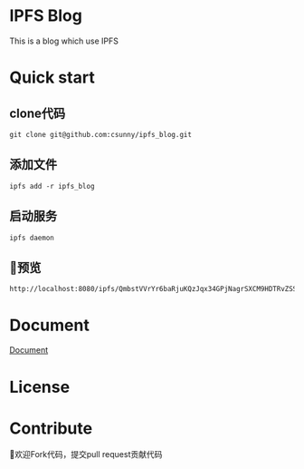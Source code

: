 # IPFS Blog

This is a blog which use IPFS

# Quick start

## clone代码
```
git clone git@github.com:csunny/ipfs_blog.git
```

## 添加文件

```
ipfs add -r ipfs_blog
```
## 启动服务
```
ipfs daemon
```

## 预览  
```
http://localhost:8080/ipfs/QmbstVVrYr6baRjuKQzJqx34GPjNagrSXCM9HDTRvZSS7g
```

# Document
[Document](https://xiaozhuanlan.com/topic/0127398456)

# License

# Contribute
欢迎Fork代码，提交pull request贡献代码 
